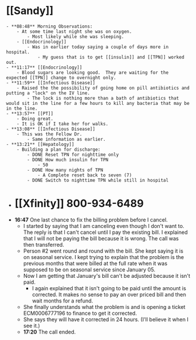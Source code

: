 # [[Sandy]]
	- **08:48** Morning Observations:
		- At some time last night she was on oxygen.
			- Most likely while she was sleeping.
		- [[Endocrinology]]
			- Was in earlier today saying a couple of days more in hospital.
				- My guess that is to get [[insulin]] and [[TPN]] worked out.
	- **11:17** [[Endocrinology]]
		- Blood sugars are looking good.  They are waiting for the expected [[TPN]] change to overnight only.
	- **11:59** [[Infectious Disease]]
		- Raised the the possibility of going home on pill antibiotics and putting a "lock" on the IV line.
			- The lock is nothing more than a bath of antibiotics that would sit in the line for a few hours to kill any bacteria that may be in the line.
	- **13:57** [[PT]]
		- Doing great.
		- It is OK if I take her for walks.
	- **13:08** [[Infectious Disease]]
		- This was the Fellow Dr.
			- Same information as earlier.
	- **13:21** [[Hepatology]]
		- Building a plan for discharge:
			- DONE Reset TPN for nighttime only
			- DONE How much insulin for TPN
				- 50
			- DONE How many nights of TPN
				- A Complete reset back to seven (7)
			- DONE Switch to nighttime TPN while still in hospital
- # [[Xfinity]] 800-934-6489
- **16:47** One last chance to fix the billing problem before I cancel.
	- I started by saying that I am canceling even though I don't want to.  The reply is that I can't cancel until I pay the existing bill.  I explained that I will not be paying the bill because it is wrong.  The call was then transferred.
	- Person \#2 went round and round with the bill.  She kept saying it is on seasonal service.  I kept trying to explain that the problem is the previous months that were billed at the full rate when it was supposed to be on seasonal service since January 05.
	- Now I am getting that January's bill can't be adjusted because it isn't paid.
		- I again explained that it isn't going to be paid until the amount is corrected.  It makes no sense to pay an over priced bill and then wait months for a refund.
	- She finally understands what the problem is and is opening a ticket ECM0006777196 to finance to get it corrected.
	- She says they will have it corrected in 24 hours.  (I'll believe it when I see it.)
	- **17:20** The call ended.